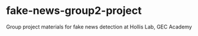 # fake-news-group2-project
Group project materials for fake news detection at Hollis Lab, GEC Academy
